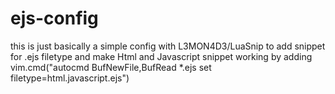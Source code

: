 # ejs-config
this is just basically a simple config with L3MON4D3/LuaSnip to add snippet for .ejs filetype and make Html and Javascript snippet working by adding vim.cmd("autocmd BufNewFile,BufRead *.ejs set filetype=html.javascript.ejs")
